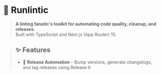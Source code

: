 # 🚀 Runlintic

> **A linting fanatic's toolkit for automating code quality, cleanup, and releases.**  
> Built with TypeScript and Next.js (App Router) 15.

> ## ✨ Features
> - 🚀 **Release Automation** – Bump versions, generate changelogs, and tag releases using Release It
